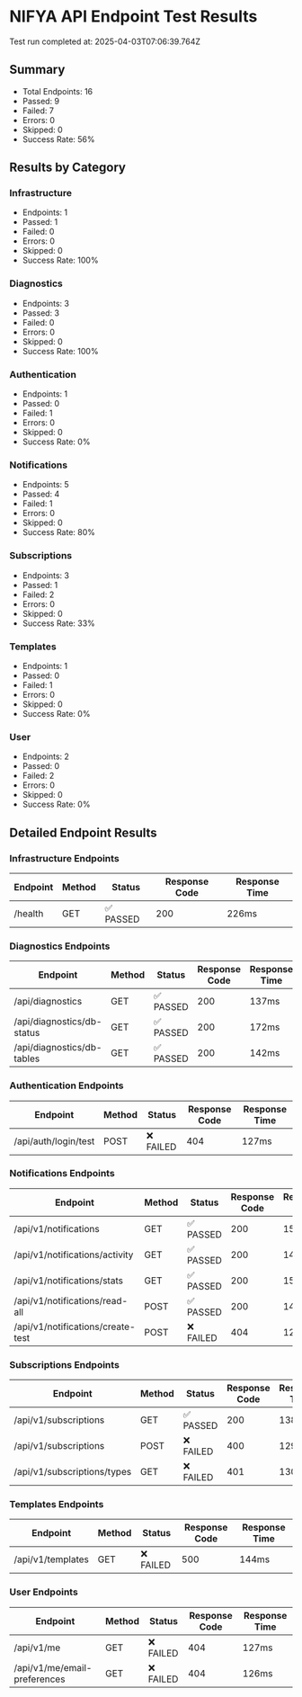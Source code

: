 # NIFYA API Endpoint Test Results

Test run completed at: 2025-04-03T07:06:39.764Z

## Summary

- Total Endpoints: 16
- Passed: 9
- Failed: 7
- Errors: 0
- Skipped: 0
- Success Rate: 56%

## Results by Category

### Infrastructure

- Endpoints: 1
- Passed: 1
- Failed: 0
- Errors: 0
- Skipped: 0
- Success Rate: 100%

### Diagnostics

- Endpoints: 3
- Passed: 3
- Failed: 0
- Errors: 0
- Skipped: 0
- Success Rate: 100%

### Authentication

- Endpoints: 1
- Passed: 0
- Failed: 1
- Errors: 0
- Skipped: 0
- Success Rate: 0%

### Notifications

- Endpoints: 5
- Passed: 4
- Failed: 1
- Errors: 0
- Skipped: 0
- Success Rate: 80%

### Subscriptions

- Endpoints: 3
- Passed: 1
- Failed: 2
- Errors: 0
- Skipped: 0
- Success Rate: 33%

### Templates

- Endpoints: 1
- Passed: 0
- Failed: 1
- Errors: 0
- Skipped: 0
- Success Rate: 0%

### User

- Endpoints: 2
- Passed: 0
- Failed: 2
- Errors: 0
- Skipped: 0
- Success Rate: 0%

## Detailed Endpoint Results

### Infrastructure Endpoints

| Endpoint | Method | Status | Response Code | Response Time |
|----------|--------|--------|---------------|---------------|
| /health | GET | ✅ PASSED | 200 | 226ms |

### Diagnostics Endpoints

| Endpoint | Method | Status | Response Code | Response Time |
|----------|--------|--------|---------------|---------------|
| /api/diagnostics | GET | ✅ PASSED | 200 | 137ms |
| /api/diagnostics/db-status | GET | ✅ PASSED | 200 | 172ms |
| /api/diagnostics/db-tables | GET | ✅ PASSED | 200 | 142ms |

### Authentication Endpoints

| Endpoint | Method | Status | Response Code | Response Time |
|----------|--------|--------|---------------|---------------|
| /api/auth/login/test | POST | ❌ FAILED | 404 | 127ms |

### Notifications Endpoints

| Endpoint | Method | Status | Response Code | Response Time |
|----------|--------|--------|---------------|---------------|
| /api/v1/notifications | GET | ✅ PASSED | 200 | 155ms |
| /api/v1/notifications/activity | GET | ✅ PASSED | 200 | 146ms |
| /api/v1/notifications/stats | GET | ✅ PASSED | 200 | 153ms |
| /api/v1/notifications/read-all | POST | ✅ PASSED | 200 | 142ms |
| /api/v1/notifications/create-test | POST | ❌ FAILED | 404 | 126ms |

### Subscriptions Endpoints

| Endpoint | Method | Status | Response Code | Response Time |
|----------|--------|--------|---------------|---------------|
| /api/v1/subscriptions | GET | ✅ PASSED | 200 | 138ms |
| /api/v1/subscriptions | POST | ❌ FAILED | 400 | 129ms |
| /api/v1/subscriptions/types | GET | ❌ FAILED | 401 | 130ms |

### Templates Endpoints

| Endpoint | Method | Status | Response Code | Response Time |
|----------|--------|--------|---------------|---------------|
| /api/v1/templates | GET | ❌ FAILED | 500 | 144ms |

### User Endpoints

| Endpoint | Method | Status | Response Code | Response Time |
|----------|--------|--------|---------------|---------------|
| /api/v1/me | GET | ❌ FAILED | 404 | 127ms |
| /api/v1/me/email-preferences | GET | ❌ FAILED | 404 | 126ms |

